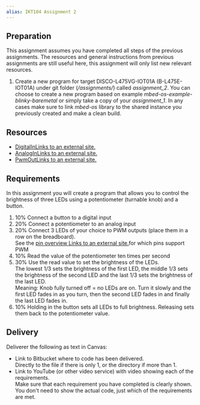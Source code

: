 ```yaml
---
alias: IKT104 Assignment 2
---
```


## Preparation

This assignment assumes you have completed all steps of the previous assignments. The resources and general instructions from previous assignments are still useful here, this assignment will only list new relevant resources.

1.  Create a new program for target DISCO-L475VG-IOT01A (B-L475E-IOT01A) under git folder (_<course folder>/assignments/_) called _assignment_2_. You can choose to create a new program based on example _mbed-os-example-blinky-baremetal_ or simply take a copy of your _assignment_1_. In any cases make sure to link _mbed-os_ library to the shared instance you previously created and make a clean build.

## Resources

-   [DigitalInLinks to an external site.](https://os.mbed.com/docs/mbed-os/v6.15/apis/digitalin.html)
-   [AnalogInLinks to an external site.](https://os.mbed.com/docs/mbed-os/v6.15/apis/i-o-apis.html)
-   [PwmOutLinks to an external site.](https://os.mbed.com/docs/mbed-os/v6.15/apis/pwmout.html)

## Requirements

In this assignment you will create a program that allows you to control the brightness of three LEDs using a potentiometer (turnable knob) and a button.

1.  10% Connect a button to a digital input
2.  20% Connect a potentiometer to an analog input
3.  20% Connect 3 LEDs of your choice to PWM outputs (place them in a row on the breadboard).  
    See the [pin overview Links to an external site.](https://os.mbed.com/platforms/ST-Discovery-L475E-IOT01A/)for which pins support PWM
4.  10% Read the value of the potentiometer ten times per second
5.  30% Use the read value to set the brightness of the LEDs.  
    The lowest 1/3 sets the brightness of the first LED, the middle 1/3 sets the brightness of the second LED and the last 1/3 sets the brightness of the last LED.  
    Meaning: Knob fully turned off = no LEDs are on. Turn it slowly and the first LED fades in as you turn, then the second LED fades in and finally the last LED fades in.
6.  10% Holding in the button sets all LEDs to full brightness. Releasing sets them back to the potentiometer value.

## Delivery

Deliverer the following as text in Canvas:

-   Link to Bitbucket where to code has been delivered.  
    Directly to the file if there is only 1, or the directory if more than 1.
-   Link to YouTube (or other video service) with video showing each of the requirements.  
    Make sure that each requirement you have completed is clearly shown.  
    You don't need to show the actual code, just which of the requirements are met.

